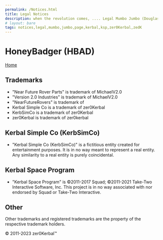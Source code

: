 ```yaml
---
permalink: /Notices.html
title: Legal Notices
description: when the revolution comes, .... Legal Mumbo Jumbo (Douglas Adams)
# layout: bare
tags: notices,legal,mumbo,jumbo,page,kerbal,ksp,zer0Kerbal,zedK
---
```


<!--
Notices.md v1.0.0.0
HoneyBadger (HBAD)
created: 13 Apr 2022
updated: 

based upon work by LisiasT -->

# HoneyBadger (HBAD)

[Home](./index.html)

## Trademarks

* "Near Future Rover Parts" is trademark of MichaelV2.0
* "Version 2.0 Industries" is trademark of MichaelV2.0
* "NearFutureRovers" is trademark of 
* Kerbal Simple Co is a trademark of zer0Kerbal
* KerbSimCo is a trademark of zer0Kerbal
* zer0Kerbal is trademark of zer0kerbal

## Kerbal Simple Co (KerbSimCo)

* "Kerbal Simple Co (KerbSimCo)" is a fictitious entity created for entertainment purposes. It is in no way meant to represent a real entity. Any similarity to a real entity is purely coincidental.

## Kerbal Space Program

* "Kerbal Space Program" is ©2011-2017 Squad; ©2011-2021 Take-Two Interactive Software, Inc. This project is in no way associated with nor endorsed by Squad or Take-Two Interactive.

## Other

Other trademarks and registered trademarks are the property of the respective trademark holders.

© 2011-2023 zer0Kerbal™

<!-- this file CC BY-ND 3.0 Unported by zer0Kerbal -->
